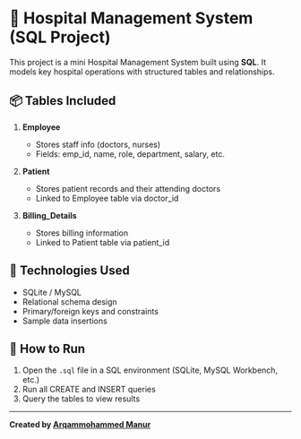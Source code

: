 # 🏥 Hospital Management System (SQL Project)

This project is a mini Hospital Management System built using **SQL**. It models key hospital operations with structured tables and relationships.

## 📦 Tables Included

1. **Employee**
   - Stores staff info (doctors, nurses)
   - Fields: emp_id, name, role, department, salary, etc.

2. **Patient**
   - Stores patient records and their attending doctors
   - Linked to Employee table via doctor_id

3. **Billing_Details**
   - Stores billing information
   - Linked to Patient table via patient_id

## 🔧 Technologies Used
- SQLite / MySQL
- Relational schema design
- Primary/foreign keys and constraints
- Sample data insertions

## 📄 How to Run
1. Open the `.sql` file in a SQL environment (SQLite, MySQL Workbench, etc.)
2. Run all CREATE and INSERT queries
3. Query the tables to view results

---

**Created by [Arqammohammed Manur](https://github.com/Arqam-M)**
